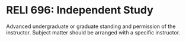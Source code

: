 # RELI 696: Independent Study

Advanced undergraduate or graduate standing and permission of the instructor. Subject matter should be arranged with a specific instructor.